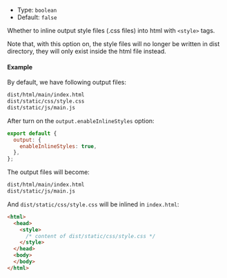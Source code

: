 - Type: `boolean`
- Default: `false`

Whether to inline output style files (.css files) into html with `<style>` tags.

Note that, with this option on, the style files will no longer be written in dist directory, they will only exist inside the html file instead.

#### Example

By default, we have following output files:

```bash
dist/html/main/index.html
dist/static/css/style.css
dist/static/js/main.js
```

After turn on the `output.enableInlineStyles` option:

```js
export default {
  output: {
    enableInlineStyles: true,
  },
};
```

The output files will become:

```bash
dist/html/main/index.html
dist/static/js/main.js
```

And `dist/static/css/style.css` will be inlined in `index.html`:

```html
<html>
  <head>
    <style>
      /* content of dist/static/css/style.css */
    </style>
  </head>
  <body>
  </body>
</html>
```
